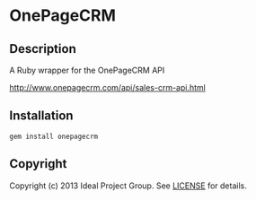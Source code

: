 OnePageCRM
==========

Description
-----------
A Ruby wrapper for the OnePageCRM API

http://www.onepagecrm.com/api/sales-crm-api.html

Installation
------------
    gem install onepagecrm
    
Copyright
---------
Copyright (c) 2013 Ideal Project Group. See [LICENSE][] for details.

[license]: LICENSE.md
